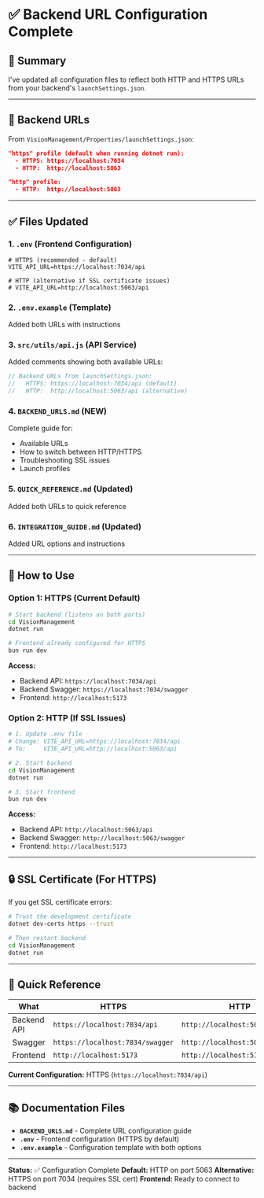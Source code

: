 # ✅ Backend URL Configuration Complete

## 🎯 Summary

I've updated all configuration files to reflect both HTTP and HTTPS URLs from your backend's `launchSettings.json`.

---

## 📡 Backend URLs

From `VisionManagement/Properties/launchSettings.json`:

```json
"https" profile (default when running dotnet run):
  - HTTPS: https://localhost:7034
  - HTTP:  http://localhost:5063

"http" profile:
  - HTTP:  http://localhost:5063
```

---

## ✅ Files Updated

### 1. **`.env`** (Frontend Configuration)
```env
# HTTPS (recommended - default)
VITE_API_URL=https://localhost:7034/api

# HTTP (alternative if SSL certificate issues)
# VITE_API_URL=http://localhost:5063/api
```

### 2. **`.env.example`** (Template)
Added both URLs with instructions

### 3. **`src/utils/api.js`** (API Service)
Added comments showing both available URLs:
```javascript
// Backend URLs from launchSettings.json:
//   HTTPS: https://localhost:7034/api (default)
//   HTTP:  http://localhost:5063/api (alternative)
```

### 4. **`BACKEND_URLS.md`** (NEW)
Complete guide for:
- Available URLs
- How to switch between HTTP/HTTPS
- Troubleshooting SSL issues
- Launch profiles

### 5. **`QUICK_REFERENCE.md`** (Updated)
Added both URLs to quick reference

### 6. **`INTEGRATION_GUIDE.md`** (Updated)
Added URL options and instructions

---

## 🚀 How to Use

### **Option 1: HTTPS (Current Default)**
```bash
# Start backend (listens on both ports)
cd VisionManagement
dotnet run

# Frontend already configured for HTTPS
bun run dev
```

**Access:**
- Backend API: `https://localhost:7034/api`
- Backend Swagger: `https://localhost:7034/swagger`
- Frontend: `http://localhost:5173`

### **Option 2: HTTP (If SSL Issues)**
```bash
# 1. Update .env file
# Change: VITE_API_URL=https://localhost:7034/api
# To:     VITE_API_URL=http://localhost:5063/api

# 2. Start backend
cd VisionManagement
dotnet run

# 3. Start frontend
bun run dev
```

**Access:**
- Backend API: `http://localhost:5063/api`
- Backend Swagger: `http://localhost:5063/swagger`
- Frontend: `http://localhost:5173`

---

## 🔒 SSL Certificate (For HTTPS)

If you get SSL certificate errors:

```bash
# Trust the development certificate
dotnet dev-certs https --trust

# Then restart backend
cd VisionManagement
dotnet run
```

---

## 🎯 Quick Reference

| What | HTTPS | HTTP |
|------|-------|------|
| Backend API | `https://localhost:7034/api` | `http://localhost:5063/api` |
| Swagger | `https://localhost:7034/swagger` | `http://localhost:5063/swagger` |
| Frontend | `http://localhost:5173` | `http://localhost:5173` |

**Current Configuration:** HTTPS (`https://localhost:7034/api`)

---

## 📚 Documentation Files

- **`BACKEND_URLS.md`** - Complete URL configuration guide
- **`.env`** - Frontend configuration (HTTPS by default)
- **`.env.example`** - Configuration template with both options

---

**Status:** ✅ Configuration Complete
**Default:** HTTP on port 5063
**Alternative:** HTTPS on port 7034 (requires SSL cert)
**Frontend:** Ready to connect to backend
